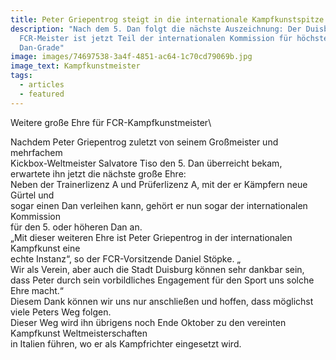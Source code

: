 ```yaml
---
title: Peter Griepentrog steigt in die internationale Kampfkunstspitze auf
description: "Nach dem 5. Dan folgt die nächste Auszeichnung: Der Duisburger
  FCR-Meister ist jetzt Teil der internationalen Kommission für höchste
  Dan-Grade"
image: images/74697538-3a4f-4851-ac64-1c70cd79069b.jpg
image_text: Kampfkunstmeister
tags:
  - articles
  - featured
---
```

Weitere große Ehre für FCR-Kampfkunstmeister\
 
Nachdem Peter Griepentrog zuletzt von seinem Großmeister und mehrfachem \
Kickbox-Weltmeister Salvatore Tiso den 5. Dan überreicht bekam, \
erwartete ihn jetzt die nächste große Ehre: \
Neben der Trainerlizenz A und Prüferlizenz A, mit der er Kämpfern neue Gürtel und \
sogar einen Dan verleihen kann, gehört er nun sogar der internationalen Kommission \
für den 5. oder höheren Dan an. 
\
„Mit dieser weiteren Ehre ist Peter Griepentrog in der internationalen Kampfkunst eine \
echte Instanz“, so der FCR-Vorsitzende Daniel Stöpke. „\
Wir als Verein, aber auch die Stadt Duisburg können sehr dankbar sein, \
dass Peter durch sein vorbildliches Engagement für den Sport uns solche Ehre macht.“
\
Diesem Dank können wir uns nur anschließen und hoffen, dass möglichst viele Peters Weg folgen. \
Dieser Weg wird ihn übrigens noch Ende Oktober zu den vereinten Kampfkunst Weltmeisterschaften \
in Italien führen, wo er als Kampfrichter eingesetzt wird.